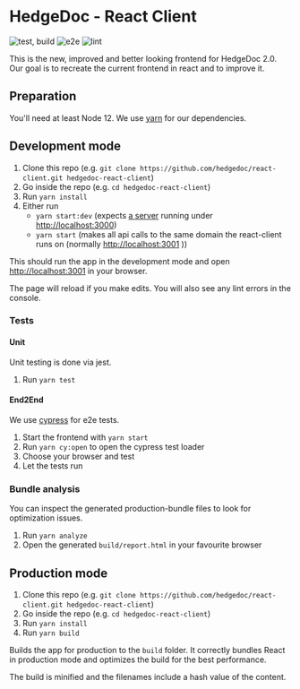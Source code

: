 <!--
SPDX-FileCopyrightText: 2020 The HedgeDoc developers (see AUTHORS file)

SPDX-License-Identifier: CC-BY-SA-4.0
-->

# HedgeDoc - React Client

![test, build](https://github.com/hedgedoc/react-client/workflows/test,%20build/badge.svg)
![e2e](https://github.com/hedgedoc/react-client/workflows/e2e/badge.svg)
![lint](https://github.com/hedgedoc/react-client/workflows/lint/badge.svg)

This is the new, improved and better looking frontend for HedgeDoc 2.0.
Our goal is to recreate the current frontend in react and to improve it.

## Preparation
You'll need at least Node 12. We use [yarn](https://yarnpkg.com/) for our dependencies.

## Development mode

1. Clone this repo (e.g. `git clone https://github.com/hedgedoc/react-client.git hedgedoc-react-client`)
2. Go inside the repo (e.g. `cd hedgedoc-react-client`)
3. Run `yarn install`
4. Either run
    - `yarn start:dev` (expects [a server](https://github.com/hedgedoc/server/tree/develop) running under [http://localhost:3000](http://localhost:3000))
    - `yarn start` (makes all api calls to the same domain the react-client runs on (normally [http://localhost:3001](http://localhost:3001) ))

This should run the app in the development mode and open [http://localhost:3001](http://localhost:3001) in your browser.

The page will reload if you make edits.
You will also see any lint errors in the console.

### Tests

#### Unit

Unit testing is done via jest.

1. Run `yarn test`

#### End2End

We use [cypress](https://cypress.io) for e2e tests.

1. Start the frontend with `yarn start`
2. Run `yarn cy:open` to open the cypress test loader
3. Choose your browser and test
4. Let the tests run

### Bundle analysis
You can inspect the generated production-bundle files to look for optimization issues.

1. Run `yarn analyze`
2. Open the generated `build/report.html` in your favourite browser

## Production mode

1. Clone this repo (e.g. `git clone https://github.com/hedgedoc/react-client.git hedgedoc-react-client`)
2. Go inside the repo (e.g. `cd hedgedoc-react-client`)
3. Run `yarn install`
4. Run `yarn build`

Builds the app for production to the `build` folder.
It correctly bundles React in production mode and optimizes the build for the best performance.

The build is minified and the filenames include a hash value of the content.
